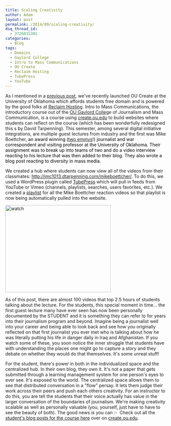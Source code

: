 ```yaml
---
title: Scaling Creativity
author: Adam
layout: post
permalink: /2014/09/scaling-creativity/
dsq_thread_id:
  - 3726015301
categories:
  - Blog
tags:
  - Domains
  - Gaylord College
  - Intro to Mass Communications
  - OU Create
  - Reclaim Hosting
  - TubePress
  - YouTube
---
```

As I mentioned in a <a href="http://adamcroom.com/2014/08/piloting-domains-via-ou-create/" target="_blank">previous post</a>, we've recently launched OU Create at the University of Oklahoma which affords students free domain and is powered by the good folks at <a href="http://www.reclaimhosting.com" target="_blank">Reclaim Hosting</a>. Intro to Mass Communications, the introductory course out of the <a href="http://ou.edu/gaylord" target="_blank">OU Gaylord Colleg</a>e of Journalism and Mass Communication, is a course using <a href="http://create.ou.edu" target="_blank">create.ou.edu</a> to build websites where students can reflect on the course (which has been wonderfully redesigned this s by David Tarpenning). This semester, among several digital initiative integrations, are multiple guest lectures from industry and the first was Mike Boettcher, <span style="color: #000000;">an award winning (<a href="http://www.ou.edu/publicaffairs/archives/OUJournalismProfessorAwardedTwoEmmys.html">two emmys</a>!) journalist and war correspondent and visiting professor at the University of Oklahoma. Their assignment was to break up into teams of two and do a video interview reacting to his lecture that was then added to their blog. They also wrote a blog post reacting to diversity in mass media.</span>

We created a hub where students can now view all of the videos from their classmates: <http://jmc1013.dtarpenning.com/mikeboettcher/>. To do this, we used a WordPress plugin called <a href="https://wordpress.org/plugins/tubepress/" target="_blank">TubePress</a> which will pull in feeds from YouTube or Vimeo (channels, playlists, searches, users favorites, etc.). We created a <a href="https://www.youtube.com/playlist?list=PLxdXPFVuwjnDHGtGCwaRaGr-goRcktVeJ" target="_blank">playlist</a> for all the Mike Boettcher reaction videos so that playlist is now being automatically pulled into the website.

[<img class="aligncenter wp-image-300" src="http://adamcroom.com/wp-content/uploads/2014/09/watch.jpg" alt="watch" width="330" height="273" />][1]

As of this post, there are almost 100 videos that top 2.5 hours of students talking about the lecture. For the students, this special moment in time... the first guest lecture many have ever seen has now been personally documented by the STUDENT and it is something they can refer to for years into their journalism program and beyond. Imagine being a journalist well into your career and being able to look back and see how you originally reflected on that first journalist you ever met who is talking about how he was literally putting his life in danger daily in Iraq and Afghanistan. If you watch some of these, you soon notice the inner struggle that students have with understanding the places one might go to capture a story and they debate on whether they would do that themselves. It's some unreal stuff!

For the student, there's power in both in the individualized space and the centralized hub. In their own blog, they own it. It's not a paper that gets submitted through a learning management system for one person's eyes to ever see. It's exposed to the world. The centralized space allows them to see that distributed conversation in a "flow" persay. It lets them judge their work across their peers and push each others creativity. For an instructor to do this, you are tell the students that their voice actually has value in the larger conversation of the boundaries of journalism. We're making creativity scalable as well as personally valuable (you, yourself, just have to have to see the beauty of both). The good news is you can <img src="http://adamcroom.com/wp-includes/images/smilies/simple-smile.png" alt=":-)" class="wp-smiley" style="height: 1em; max-height: 1em;" /> Check out all the <a href="http://create.ou.edu/tag/course-introtomasscomm/" target="_blank">student's blog posts for the course here</a> over on <a href="http://create.ou.edu" target="_blank">create.ou.edu</a>.

&nbsp;

 [1]: http://adamcroom.com/wp-content/uploads/2014/09/watch.jpg

